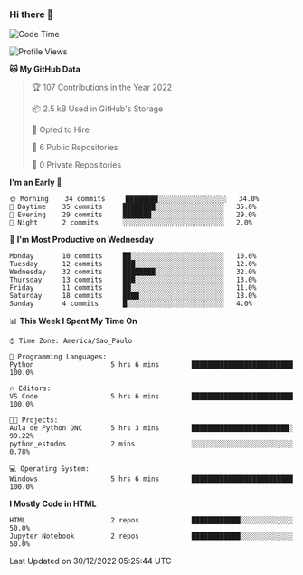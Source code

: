 ### Hi there 👋

<!--
**igabriel-gb/igabriel-gb** is a ✨ _special_ ✨ repository because its `README.md` (this file) appears on your GitHub profile.

Here are some ideas to get you started:

- 🔭 I’m currently working on ...
- 🌱 I’m currently learning ...
- 👯 I’m looking to collaborate on ...
- 🤔 I’m looking for help with ...
- 💬 Ask me about ...
- 📫 How to reach me: ...
- 😄 Pronouns: ...
- ⚡ Fun fact: ...
-->

<!--START_SECTION:waka-->
![Code Time](http://img.shields.io/badge/Code%20Time-96%20hrs%2059%20mins-blue)

![Profile Views](http://img.shields.io/badge/Profile%20Views-1-blue)

**🐱 My GitHub Data** 

> 🏆 107 Contributions in the Year 2022
 > 
> 📦 2.5 kB Used in GitHub's Storage 
 > 
> 💼 Opted to Hire
 > 
> 📜 6 Public Repositories 
 > 
> 🔑 0 Private Repositories  
 > 
**I'm an Early 🐤** 

```text
🌞 Morning    34 commits     ████████░░░░░░░░░░░░░░░░░   34.0% 
🌇 Daytime    35 commits     ████████░░░░░░░░░░░░░░░░░   35.0% 
🌃 Evening    29 commits     ███████░░░░░░░░░░░░░░░░░░   29.0% 
🌙 Night      2 commits      ░░░░░░░░░░░░░░░░░░░░░░░░░   2.0%

```
📅 **I'm Most Productive on Wednesday** 

```text
Monday       10 commits     ██░░░░░░░░░░░░░░░░░░░░░░░   10.0% 
Tuesday      12 commits     ███░░░░░░░░░░░░░░░░░░░░░░   12.0% 
Wednesday    32 commits     ████████░░░░░░░░░░░░░░░░░   32.0% 
Thursday     13 commits     ███░░░░░░░░░░░░░░░░░░░░░░   13.0% 
Friday       11 commits     ██░░░░░░░░░░░░░░░░░░░░░░░   11.0% 
Saturday     18 commits     ████░░░░░░░░░░░░░░░░░░░░░   18.0% 
Sunday       4 commits      █░░░░░░░░░░░░░░░░░░░░░░░░   4.0%

```


📊 **This Week I Spent My Time On** 

```text
⌚︎ Time Zone: America/Sao_Paulo

💬 Programming Languages: 
Python                   5 hrs 6 mins        █████████████████████████   100.0%

🔥 Editors: 
VS Code                  5 hrs 6 mins        █████████████████████████   100.0%

🐱‍💻 Projects: 
Aula de Python DNC       5 hrs 3 mins        ████████████████████████░   99.22% 
python_estudos           2 mins              ░░░░░░░░░░░░░░░░░░░░░░░░░   0.78%

💻 Operating System: 
Windows                  5 hrs 6 mins        █████████████████████████   100.0%

```

**I Mostly Code in HTML** 

```text
HTML                     2 repos             ████████████░░░░░░░░░░░░░   50.0% 
Jupyter Notebook         2 repos             ████████████░░░░░░░░░░░░░   50.0%

```



 Last Updated on 30/12/2022 05:25:44 UTC
<!--END_SECTION:waka-->
